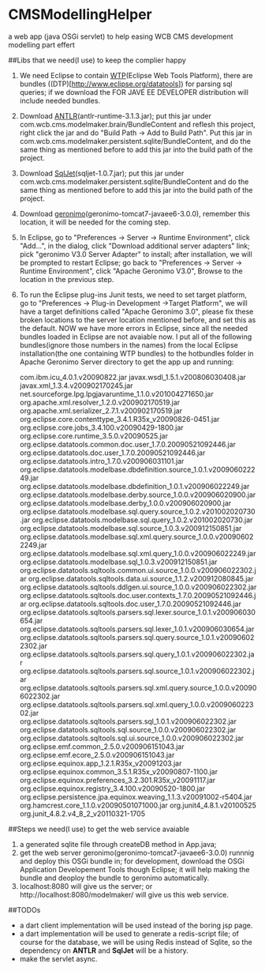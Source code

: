 CMSModellingHelper
==================

a web app (java OSGi servlet) to help easing WCB CMS development modelling part effert

##Libs that we need(I use) to keep the complier happy

1. We need Eclipse to contain [WTP](http://www.eclipse.org/webtools)(Eclipse Web Tools Platform), there are bundles ((DTP)[http://www.eclipse.org/datatools]) for parsing sql queries; if we download the FOR JAVE EE DEVELOPER distribution will include needed bundles. 

2. Download [ANTLR](www.antlr.org)(antlr-runtime-3.1.3.jar); put this jar under com.wcb.cms.modelmaker.brain/BundleContent and reflesh this project, right click the jar and do "Build Path -> Add to Build Path". Put this jar in com.wcb.cms.modelmaker.persistent.sqlite/BundleContent, and do the same thing as mentioned before to add this jar into the build path of the project.

3. Download [SqlJet](sqljet.com)(sqljet-1.0.7.jar); put this jar under com.wcb.cms.modelmaker.persistent.sqlite/BundleContent and do the same thing as mentioned before to add this jar into the build path of the project.

4. Download [geronimo](http://geronimo.apache.org)(geronimo-tomcat7-javaee6-3.0.0), remember this location, it will be needed for the coming step.

5. In Eclipse, go to "Preferences -> Server -> Runtime Environment", click "Add...", in the dialog, click "Download additional server adapters" link; pick "geronimo V3.0 Server Adapter" to install; after installation, we will be prompted to restart Eclipse; go back to "Preferences -> Server -> Runtime Environment", click "Apache Geronimo V3.0", Browse to the location in the previous step.

6. To run the Eclipse plug-ins Junit tests, we need to set target platform, go to "Preferences -> Plug-in Development ->Target Platform", we will have a target definitions called "Apache Geronimo 3.0", please fix these broken locations to the server location mentioned before, and set this as the default. NOW we have more errors in Eclipse, since all the needed bundles loaded in Eclipse are not avaiable now. I put all of the following bundles(ignore those numbers in the names) from the local Eclipse installation(the one containing WTP bundles) to the hotbundles folder in Apache Geronimo Server directory to get the app up and running:

	com.ibm.icu_4.0.1.v20090822.jar
	javax.wsdl_1.5.1.v200806030408.jar
	javax.xml_1.3.4.v200902170245.jar
	net.sourceforge.lpg.lpgjavaruntime_1.1.0.v201004271650.jar
	org.apache.xml.resolver_1.2.0.v200902170519.jar
	org.apache.xml.serializer_2.7.1.v200902170519.jar
	org.eclipse.core.contenttype_3.4.1.R35x_v20090826-0451.jar
	org.eclipse.core.jobs_3.4.100.v20090429-1800.jar
	org.eclipse.core.runtime_3.5.0.v20090525.jar
	org.eclipse.datatools.common.doc.user_1.7.0.20090521092446.jar
	org.eclipse.datatools.doc.user_1.7.0.20090521092446.jar
	org.eclipse.datatools.intro_1.7.0.v200906031101.jar
	org.eclipse.datatools.modelbase.dbdefinition.source_1.0.1.v200906022249.jar
	org.eclipse.datatools.modelbase.dbdefinition_1.0.1.v200906022249.jar
	org.eclipse.datatools.modelbase.derby.source_1.0.0.v200906020900.jar
	org.eclipse.datatools.modelbase.derby_1.0.0.v200906020900.jar
	org.eclipse.datatools.modelbase.sql.query.source_1.0.2.v201002020730.jar
	org.eclipse.datatools.modelbase.sql.query_1.0.2.v201002020730.jar
	org.eclipse.datatools.modelbase.sql.source_1.0.3.v200912150851.jar
	org.eclipse.datatools.modelbase.sql.xml.query.source_1.0.0.v200906022249.jar
	org.eclipse.datatools.modelbase.sql.xml.query_1.0.0.v200906022249.jar
	org.eclipse.datatools.modelbase.sql_1.0.3.v200912150851.jar
	org.eclipse.datatools.sqltools.common.ui.source_1.0.0.v200906022302.jar
	org.eclipse.datatools.sqltools.data.ui.source_1.1.2.v200912080845.jar
	org.eclipse.datatools.sqltools.ddlgen.ui.source_1.0.0.v200906022302.jar
	org.eclipse.datatools.sqltools.doc.user.contexts_1.7.0.20090521092446.jar
	org.eclipse.datatools.sqltools.doc.user_1.7.0.20090521092446.jar
	org.eclipse.datatools.sqltools.parsers.sql.lexer.source_1.0.1.v200906030654.jar
	org.eclipse.datatools.sqltools.parsers.sql.lexer_1.0.1.v200906030654.jar
	org.eclipse.datatools.sqltools.parsers.sql.query.source_1.0.1.v200906022302.jar
	org.eclipse.datatools.sqltools.parsers.sql.query_1.0.1.v200906022302.jar
	org.eclipse.datatools.sqltools.parsers.sql.source_1.0.1.v200906022302.jar
	org.eclipse.datatools.sqltools.parsers.sql.xml.query.source_1.0.0.v200906022302.jar
	org.eclipse.datatools.sqltools.parsers.sql.xml.query_1.0.0.v200906022302.jar
	org.eclipse.datatools.sqltools.parsers.sql_1.0.1.v200906022302.jar
	org.eclipse.datatools.sqltools.sql.source_1.0.0.v200906022302.jar
	org.eclipse.datatools.sqltools.sql.ui.source_1.0.0.v200906022302.jar
	org.eclipse.emf.common_2.5.0.v200906151043.jar
	org.eclipse.emf.ecore_2.5.0.v200906151043.jar
	org.eclipse.equinox.app_1.2.1.R35x_v20091203.jar
	org.eclipse.equinox.common_3.5.1.R35x_v20090807-1100.jar
	org.eclipse.equinox.preferences_3.2.301.R35x_v20091117.jar
	org.eclipse.equinox.registry_3.4.100.v20090520-1800.jar
	org.eclipse.persistence.jpa.equinox.weaving_1.1.3.v20091002-r5404.jar
	org.hamcrest.core_1.1.0.v20090501071000.jar
	org.junit4_4.8.1.v20100525
	org.junit_4.8.2.v4_8_2_v20110321-1705

##Steps we need(I use) to get the web service avaiable

1.	a generated sqlite file through createDB method in App.java;
2.	get the web server geronimo(geronimo-tomcat7-javaee6-3.0.0) runnnig and deploy this OSGi bundle in; for development, download the OSGi Application Developement Tools though Eclipse; it will help making the bundle and deoploy the bundle to geronimo automatically.
3. 	localhost:8080 will give us the server; or http://localhost:8080/modelmaker/ will give us this web service.

##TODOs

- a dart client implementation will be used instead of the boring jsp page.
- a dart implementation will be used to generate a redis-script file; of course for the database, we will be using Redis instead of Sqlite, so the dependency on **ANTLR** and **SqlJet** will be a history.
- make the servlet async.